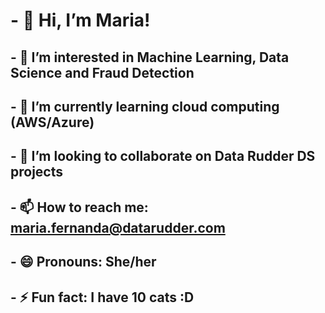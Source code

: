 # - 👋 Hi, I’m Maria!
## - 👀 I’m interested in Machine Learning, Data Science and Fraud Detection
## - 🌱 I’m currently learning cloud computing (AWS/Azure)
## - 💞️ I’m looking to collaborate on Data Rudder DS projects
## - 📫 How to reach me: maria.fernanda@datarudder.com
## - 😄 Pronouns: She/her
## - ⚡ Fun fact: I have 10 cats :D

<!---
maria-fernanda-data/maria-fernanda-data is a ✨ special ✨ repository because its `README.md` (this file) appears on your GitHub profile.
You can click the Preview link to take a look at your changes.
--->
